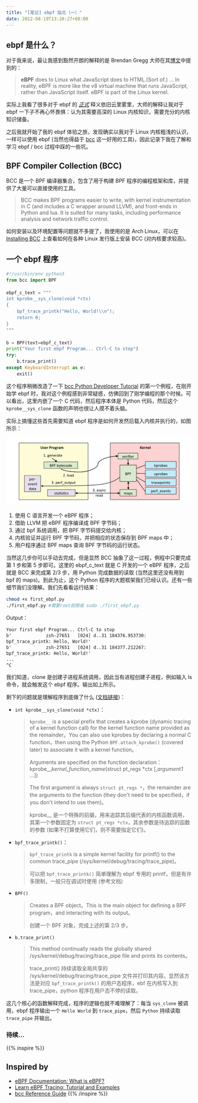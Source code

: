 ```yaml
---
title: "[笔记] ebpf 指北（一）"
date: 2022-08-19T13:28:27+08:00
---
```


## ebpf 是什么？

对于我来说，最让我感到豁然开朗的解释的是 Brendan Gregg 大师在其[博文](https://www.brendangregg.com/blog/2019-01-01/learn-ebpf-tracing.html)中提到的：

> **eBPF** does to Linux what JavaScript does to HTML.(Sort of.) … In reality, eBPF is more like the v8 virtual machine that runs JavaScript, rather than JavaScript itself. eBPF is part of the Linux kernel.

实际上我看了很多对于 ebpf 的 *[正式](https://ebpf.io/what-is-ebpf#what-is-ebpf)* 释义依旧云里雾里，大师的解释让我对于 ebpf 一下子不再心怀畏惧：认为其需要高深的 Linux 内核知识，需要充分的内核知识储备。

之后我就开始了我的 ebpf 体验之旅，发现确实以我对于 Linux 内核粗浅的认识，一样可以使用 ebpf (当然也得益于 [bcc](https://github.com/iovisor/bcc) 这一好用的工具)，因此记录下我在了解和学习 ebpf / bcc 过程中踩的一些坑。

## BPF Compiler Collection (BCC)

BCC 是一个 BPF 编译器集合，包含了用于构建 BPF 程序的编程框架和库，并提供了大量可以直接使用的工具。

> BCC makes BPF programs easier to write, with kernel instrumentation in C (and includes a C wrapper around LLVM), and front-ends in Python and lua. It is suited for many tasks, including performance analysis and network traffic control.

如何安装以及环境配置等问题就不多提了，我使用的是 Arch Linux，可以在 [Installing BCC](https://github.com/iovisor/bcc/blob/master/INSTALL.md) 上查看如何在各种 Linux 发行版上安装 BCC (对内核要求较高)。

## 一个 ebpf 程序

```python
#!/usr/bin/env python3
from bcc import BPF

ebpf_c_text = """
int kprobe__sys_clone(void *ctx)
{
    bpf_trace_printk("Hello, World!\\n");
    return 0;
}
"""

b = BPF(text=ebpf_c_text)
print("Your first ebpf Program... Ctrl-C to stop")
try:
    b.trace_print()
except KeyboardInterrupt as e:
    exit()
```

这个程序稍微改造了一下 [bcc Python Developer Tutorial](https://github.com/iovisor/bcc/blob/master/docs/tutorial_bcc_python_developer.md) 的第一个例程，在刚开始学 ebpf 时，我对这个例程感到非常疑惑，仿佛回到了刚学编程的那个时候。可以看出，这里内嵌了一个 C 代码，然后程序本体是 Python 代码，然后这个 `kprobe__sys_clone` 函数的声明也很让人摸不着头脑。

实际上搞懂这些首先需要知道 ebpf 程序是如何开发然后载入内核并执行的，如图所示：

![ebpf](ebpf.png)

1. 使用 C 语言开发一个 eBPF 程序；
2. 借助 LLVM 把 eBPF 程序编译成 BPF 字节码；
3. 通过 bpf 系统调用，把 BPF 字节码提交给内核；
4. 内核验证并运行 BPF 字节码，并把相应的状态保存到 BPF maps 中；
5. 用户程序通过 BPF maps 查询 BPF 字节码的运行状态。

当然这几步你可以手动去完成，但是显然 BCC 抽象了这一过程，例程中只要完成第 1 步和第 5 步即可。这里的 ebpf_c_text 就是 C 开发的一个 eBPF 程序，之后就是 BCC 来完成第 2/3 步，用 Python 完成数据的读取 (当然这里还没有用到 bpf 的 maps)。到此为止，这个 Python 程序的大题框架我们已经认识。还有一些细节我们没理解。我们先看看运行结果：

```bash
chmod +x first_ebpf.py
./first_ebpf.py #需要root权限或 sudo ./first_ebpf.py
```

Output：

```text
Your first ebpf Program... Ctrl-C to stop
b'             zsh-27651   [024] d..31 184376.953730: bpf_trace_printk: Hello, World!'
b'             zsh-27651   [024] d..31 184377.212267: bpf_trace_printk: Hello, World!'
...
^C
```

我们知道，clone 是创建子进程系统调用，因此当有进程创建子进程，例如输入 ls 命令，就会触发这个 ebpf 程序。输出如上所示。

剩下的问题就是理解程序到底做了什么 ([文档链接](https://github.com/iovisor/bcc/blob/master/docs/reference_guide.md))：

+ `int kprobe__sys_clone(void *ctx)`：

    > `kprobe__` is a special prefix that creates a kprobe (dynamic tracing of a kernel function call) for the kernel function name provided as the remainder。You can also use kprobes by declaring a normal C function，then using the Python `BPF.attach_kprobe()` (covered later) to associate it with a kernel function。
    >
    > Arguments are specified on the function declaration：kprobe__*kernel_function_name*(struct pt_regs *ctx [,*argument1* ...])
    >
    > The first argument is always `struct pt_regs *`，the remainder are the arguments to the function (they don't need to be specified，if you don't intend to use them)。
    >
    > kprobe__ 是一个特殊的前缀，用来追踪其后缀代表的内核函数调用，其第一个参数固定为 `struct pt_regs *ctx`，其余参数是待追踪的函数的参数 (如果不打算使用它们，则不需要指定它们)。

+ `bpf_trace_printk()`：

    > `bpf_trace_printk` is a simple kernel facility for printf() to the common trace_pipe (/sys/kernel/debug/tracing/trace_pipe)。
    >
    > 可以把 `bpf_trace_printk()` 简单理解为 ebpf 专用的 printf，但是有许多限制，一般只在调试时使用 (参考文档)

+ `BPF()`

    > Creates a BPF object。This is the main object for defining a BPF program，and interacting with its output。
    >
    > 创建一个 BPF 对象，完成上述的第 2/3 步。

+ `b.trace_print()`

    > This method continually reads the globally shared /sys/kernel/debug/tracing/trace_pipe file and prints its contents。
    >
    > trace_print() 持续读取全局共享的 /sys/kernel/debug/tracing/trace_pipe 文件并打印其内容。显然该方法是对应 `bpf_trace_printk()` 的用户态程序，ebf 在内核写入到 trace_pipe，python 程序在用户态不停的读取。

这几个核心的函数解释完成，程序的逻辑也就不难理解了：每当 `sys_clone` 被调用，ebpf 程序输出一个 `Hello World` 到 `trace_pipe`，然后 `Python` 持续读取 `trace_pipe` 并输出。

### 待续…

{{% inspire %}}
## Inspired by
+ [eBPF Documentation: What is eBPF?](https://ebpf.io/what-is-ebpf)
+ [Learn eBPF Tracing: Tutorial and Examples](https://www.brendangregg.com/blog/2019-01-01/learn-ebpf-tracing.html)
+ [bcc Reference Guide](https://github.com/iovisor/bcc/blob/master/docs/reference_guide.md)
{{% /inspire %}}
